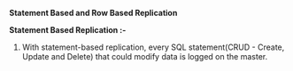 **Statement Based and Row Based Replication**

**Statement Based Replication :-**

1. With statement-based replication, every SQL statement(CRUD - Create, Update and Delete) that could modify data is logged on the master.
